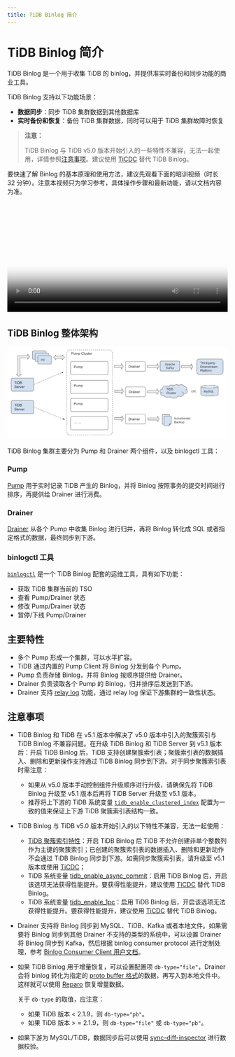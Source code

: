 ```yaml
---
title: TiDB Binlog 简介
---
```


# TiDB Binlog 简介

TiDB Binlog 是一个用于收集 TiDB 的 binlog，并提供准实时备份和同步功能的商业工具。

TiDB Binlog 支持以下功能场景：

- **数据同步**：同步 TiDB 集群数据到其他数据库
- **实时备份和恢复**：备份 TiDB 集群数据，同时可以用于 TiDB 集群故障时恢复

> **注意：**
>
> TiDB Binlog 与 TiDB v5.0 版本开始引入的一些特性不兼容，无法一起使用，详情参照[注意事项](#注意事项)。建议使用 [TiCDC](/ticdc/ticdc-overview.md) 替代 TiDB Binlog。

要快速了解 Binlog 的基本原理和使用方法，建议先观看下面的培训视频（时长 32 分钟）。注意本视频只为学习参考，具体操作步骤和最新功能，请以文档内容为准。

<video src="https://download.pingcap.com/docs-cn%2FLesson21_binlog.mp4" width="100%" height="100%" controls="controls" poster="https://download.pingcap.com/docs-cn/poster_lesson21.png"></video>

## TiDB Binlog 整体架构

![TiDB Binlog 架构](/media/tidb-binlog-cluster-architecture.png)

TiDB Binlog 集群主要分为 Pump 和 Drainer 两个组件，以及 binlogctl 工具：

### Pump

[Pump](https://github.com/pingcap/tidb-binlog/blob/master/pump) 用于实时记录 TiDB 产生的 Binlog，并将 Binlog 按照事务的提交时间进行排序，再提供给 Drainer 进行消费。

### Drainer

[Drainer](https://github.com/pingcap/tidb-binlog/tree/master/drainer) 从各个 Pump 中收集 Binlog 进行归并，再将 Binlog 转化成 SQL 或者指定格式的数据，最终同步到下游。

### binlogctl 工具

[`binlogctl`](https://github.com/pingcap/tidb-binlog/tree/master/binlogctl) 是一个 TiDB Binlog 配套的运维工具，具有如下功能：

* 获取 TiDB 集群当前的 TSO
* 查看 Pump/Drainer 状态
* 修改 Pump/Drainer 状态
* 暂停/下线 Pump/Drainer

## 主要特性

* 多个 Pump 形成一个集群，可以水平扩容。
* TiDB 通过内置的 Pump Client 将 Binlog 分发到各个 Pump。
* Pump 负责存储 Binlog，并将 Binlog 按顺序提供给 Drainer。
* Drainer 负责读取各个 Pump 的 Binlog，归并排序后发送到下游。
* Drainer 支持 [relay log](/tidb-binlog/tidb-binlog-relay-log.md) 功能，通过 relay log 保证下游集群的一致性状态。

## 注意事项

* TiDB Binlog 和 TiDB 在 v5.1 版本中解决了 v5.0 版本中引入的聚簇索引与 TiDB Binlog 不兼容问题。在升级 TiDB Binlog 和 TiDB Server 到 v5.1 版本后：开启 TiDB Binlog 后，TiDB 支持创建聚簇索引表；聚簇索引表的数据插入、删除和更新操作支持通过 TiDB Binlog 同步到下游。对于同步聚簇索引表时需注意：

    - 如果从 v5.0 版本手动控制组件升级顺序进行升级，请确保先将 TiDB Binlog 升级至 v5.1 版本后再将 TiDB Server 升级至 v5.1 版本。
    - 推荐将上下游的 TiDB 系统变量 [`tidb_enable_clustered_index`](/system-variables.md#tidb_enable_clustered_index-从-v50-版本开始引入) 配置为一致的值来保证上下游 TiDB 聚簇索引表结构一致。

* TiDB Binlog 与 TiDB v5.0 版本开始引入的以下特性不兼容，无法一起使用：

    - [TiDB 聚簇索引特性](/clustered-indexes.md#限制)：开启 TiDB Binlog 后 TiDB 不允许创建非单个整数列作为主键的聚簇索引；已创建的聚簇索引表的数据插入、删除和更新动作不会通过 TiDB Binlog 同步到下游。如需同步聚簇索引表，请升级至 v5.1 版本或使用 [TiCDC](/ticdc/ticdc-overview.md)；
    - TiDB 系统变量 [tidb_enable_async_commit](/system-variables.md#tidb_enable_async_commit-从-v50-版本开始引入)：启用 TiDB Binlog 后，开启该选项无法获得性能提升。要获得性能提升，建议使用 [TiCDC](/ticdc/ticdc-overview.md) 替代 TiDB Binlog。
    - TiDB 系统变量 [tidb_enable_1pc](/system-variables.md#tidb_enable_1pc-从-v50-版本开始引入)：启用 TiDB Binlog 后，开启该选项无法获得性能提升。要获得性能提升，建议使用 [TiCDC](/ticdc/ticdc-overview.md) 替代 TiDB Binlog。

* Drainer 支持将 Binlog 同步到 MySQL、TiDB、Kafka 或者本地文件。如果需要将 Binlog 同步到其他 Drainer 不支持的类型的系统中，可以设置 Drainer 将 Binlog 同步到 Kafka，然后根据 binlog consumer protocol 进行定制处理，参考 [Binlog Consumer Client 用户文档](/tidb-binlog/binlog-consumer-client.md)。

* 如果 TiDB Binlog 用于增量恢复，可以设置配置项 `db-type="file"`，Drainer 会将 binlog 转化为指定的 [proto buffer 格式](https://github.com/pingcap/tidb-binlog/blob/master/proto/pb_binlog.proto)的数据，再写入到本地文件中。这样就可以使用 [Reparo](/tidb-binlog/tidb-binlog-reparo.md) 恢复增量数据。

    关于 `db-type` 的取值，应注意：

    - 如果 TiDB 版本 < 2.1.9，则 `db-type="pb"`。
    - 如果 TiDB 版本 > = 2.1.9，则 `db-type="file"` 或 `db-type="pb"`。

* 如果下游为 MySQL/TiDB，数据同步后可以使用 [sync-diff-inspector](/sync-diff-inspector/sync-diff-inspector-overview.md) 进行数据校验。
